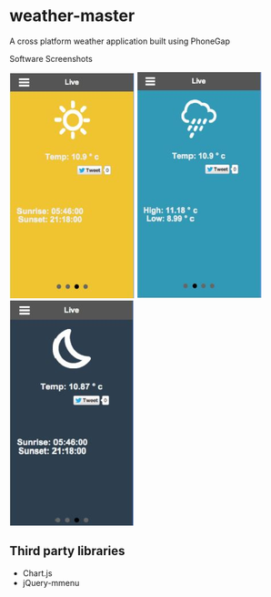 # weather-master
A cross platform weather application built using PhoneGap

Software Screenshots

![Alt text](/screenshot1.JPG?raw=true "Screenshot #1: Warm Weather")
![Alt text](/screenshot2.JPG?raw=true "Screenshot #2: Cold Weather")
![Alt text](/screenshot3.JPG?raw=true "Screenshot #3: Night Time")


## Third party libraries
* Chart.js
* jQuery-mmenu
